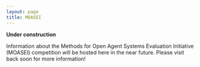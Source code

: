 ```yaml
---
layout: page
title: MOASEI
---
```


<link type="text/css" rel="stylesheet" href="assets/css/style.css" />

**Under construction**

Information about the Methods for Open Agent Systems Evaluation Initiative (MOASEI) competition will be hosted here in the near future.  Please visit back soon for more information!
